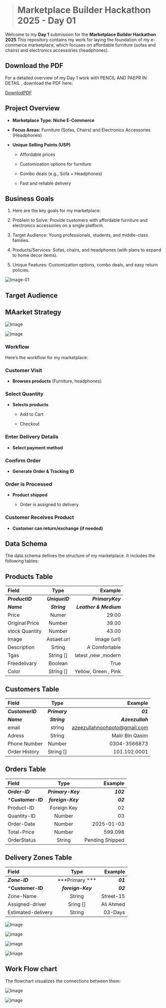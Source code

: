 ># Marketplace Builder Hackathon 2025 - Day 01 
Welcome to my **Day 1** submission for the **Marketplace Builder Hackathon 2025** This repository contains my work for laying the foundation of my e-commerce marketplace, which focuses on affordable furniture (sofas and chairs) and electronics accessories (headphones).


## Download the PDF
For a detailed overview of my Day 1 work with PENCIL AND PAEPR IN DETAIL , download the PDF here:

[DownlodPDF](pdf/pdf.pdf)

## Project Overview

 * **Marketplace Type: Niche E-Commerce**
 * **Focus Areas:** Furniture (Sofas, Chairs) and Electronics Accessories (Headphones)
 * **Unique Selling Points (USP)**

     - Affordable prices

    - Customization options for furniture

     -  Combo deals (e.g., Sofa + Headphones)

      - Fast and reliable delivery

## Business Goals

1.   Here are the key goals for my marketplace:

2. Problem to Solve: Provide customers with affordable furniture and electronics accessories on a single platform.

3. Target Audience: Young professionals, students, and middle-class families.

4. Products/Services: Sofas, chairs, and headphones (with plans to expand to home decor items).

5. Unique Features: Customization options, combo deals, and easy return policies.

![Image-01](picture/01.jpg)


## Target Audience

## MAarket Strategy
 

![Image](picture/02.jpg)

![Image](picture/03.jpg)



 ### Workflow

 Here’s the workflow for my marketplace:

 ### Customer Visit

 * **Browses products** (Furniture, headphones)

 ### Select Quantity

 * **Selects products**

    - Add to Cart

     - Checkout

### Enter Delivery Details

* **Select payment method** 

### Confirm Order

* **Generate Order & Tracking ID**

### Order is Processed

* **Product shipped**

   - Order is assigned to delivery

### Customer Receives Product

* **Customer can return/exchange (if needed)**



## Data Schema

The data schema defines the structure of my marketplace. It includes the following tables:


## Products Table


| **Field**  |  **Type**  |  **Example**        |
|:-----------|:------------:|------------:|
| ***ProductID*** | ***UniqueID***  | ***PrimaryKey*** |
| ***Name***      | ***String***    | ***Leather & Medium***   |
| Price     | Numer     | 29.00   |   
| Original Price | Number | 39.00   |
| stock Quantity | Number | 43.00 |
| Image          | Assaet.url  |  Image (url)  |
| Description   |  Srting  |  A Comfortable  |
| Tgas         |   String []   | latest ,new ,modern  |
| Freedelivary |  Boolean  |  True|
| Color      |   String []   | Yellow, Green , Pink |


## Customers Table


| **Field**  |  **Type**  |  **Example**        |
|:-----------|:------------:|------------:|
| ***CustomerID*** | ***Primary***  | ***01*** |
| ***Name***      | ***String***    | ***Azeezullah***   |
| email     | string     | azeezullahnoohpoto@gmail.com   |   
| Adress | String | Malir Bin Qasim   |
| Phone Number | Number | 0304-3566873|
| Order History | String []  |  101.102.0001 |


## Orders Table

| **Field**  |  **Type**  |  **Example**        |
|:-----------|:------------:|------------:|
| ***Order-ID*** | ***Primary-Key***  | ***102*** |
| ***Customer-ID**    | ***foreign-Key***    | ***02***   |
| Product-ID     | Foreign Key   | 02  |   
| Quantity-ID | Number | 03   |
| Order-Date | Number |2025-01-03 |
| Total-Price         | Number  |  599.098 |
| OrderStatus   |  String  |  Pending Shipped  |


## Delivery Zones Table

| **Field**  |  **Type**  |  **Example**        |
|:-----------|:------------:|------------:|
| ***Zone-ID*** | ***Primary ***  | ***01*** |
| ***Customer-ID**    | ***foreign-Key***    | ***02***   |
| Zone-Name    | String  | Street-15 |   
| Assigned-driver  | Sring [] | Ali Ahmed  |
| Estimated-delivery | String | 03-Days|

![Image](picture/05.jpg)

![image](picture/08.jpg)

![image](picture/07.jpg)

![Image](picture/09.jpg)


## Work Flow chart

The flowchart visualizes the connections between them:

![Image](picture/04.jpg)

![image](picture/05.jpg)


















